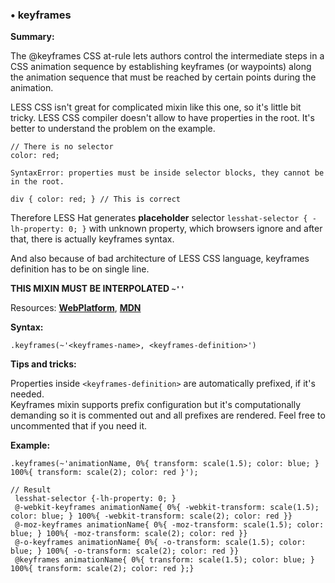 ### <a name="keyframes"></a> &#8226; keyframes
**Summary:**

The @keyframes CSS at-rule lets authors control the intermediate steps in a CSS animation sequence by establishing keyframes (or waypoints) along the animation sequence that must be reached by certain points during the animation.  
  
LESS CSS isn't great for complicated mixin like this one, so it's little bit tricky.
LESS CSS compiler doesn't allow to have properties in the root. It's better to understand the problem on the example.

    // There is no selector
    color: red;
  
    SyntaxError: properties must be inside selector blocks, they cannot be in the root. 
  
    div { color: red; } // This is correct

Therefore LESS Hat generates **placeholder** selector `lesshat-selector { -lh-property: 0; }` with unknown property, which browsers ignore and after that, there is actually keyframes syntax.  
  
And also because of bad architecture of LESS CSS language, keyframes definition has to be on single line.

**THIS MIXIN MUST BE INTERPOLATED `~''`**

Resources: **[WebPlatform](http://docs.webplatform.org/wiki/css/atrules/@keyframes)**, **[MDN](https://developer.mozilla.org/en-US/docs/Web/CSS/@keyframes)**

**Syntax:**

    .keyframes(~'<keyframes-name>, <keyframes-definition>') 

**Tips and tricks:**

  Properties inside `<keyframes-definition>` are automatically prefixed, if it's needed.  
  Keyframes mixin supports prefix configuration but it's computationally demanding so it is commented out and all prefixes are rendered. Feel free to uncommented that if you need it.
  
**Example:**

    .keyframes(~'animationName, 0%{ transform: scale(1.5); color: blue; } 100%{ transform: scale(2); color: red }');
    
    // Result
     lesshat-selector {-lh-property: 0; } 
     @-webkit-keyframes animationName{ 0%{ -webkit-transform: scale(1.5); color: blue; } 100%{ -webkit-transform: scale(2); color: red }}
     @-moz-keyframes animationName{ 0%{ -moz-transform: scale(1.5); color: blue; } 100%{ -moz-transform: scale(2); color: red }}
     @-o-keyframes animationName{ 0%{ -o-transform: scale(1.5); color: blue; } 100%{ -o-transform: scale(2); color: red }}
     @keyframes animationName{ 0%{ transform: scale(1.5); color: blue; } 100%{ transform: scale(2); color: red };} 


